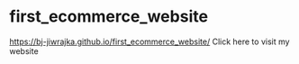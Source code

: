 # first_ecommerce_website
https://bj-jiwrajka.github.io/first_ecommerce_website/
Click here to visit my website
